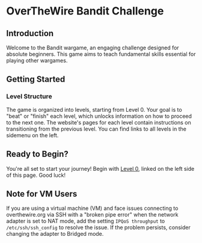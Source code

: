 # OverTheWire Bandit Challenge

## Introduction

Welcome to the Bandit wargame, an engaging challenge designed for absolute beginners. This game aims to teach fundamental skills essential for playing other wargames.

## Getting Started

### Level Structure

The game is organized into levels, starting from Level 0. Your goal is to "beat" or "finish" each level, which unlocks information on how to proceed to the next one. The website's pages for each level contain instructions on transitioning from the previous level. You can find links to all levels in the sidemenu on the left.

## Ready to Begin?

You're all set to start your journey! Begin with [Level 0](#), linked on the left side of this page. Good luck!

## Note for VM Users

If you are using a virtual machine (VM) and face issues connecting to overthewire.org via SSH with a "broken pipe error" when the network adapter is set to NAT mode, add the setting `IPQoS throughput` to `/etc/ssh/ssh_config` to resolve the issue. If the problem persists, consider changing the adapter to Bridged mode.

